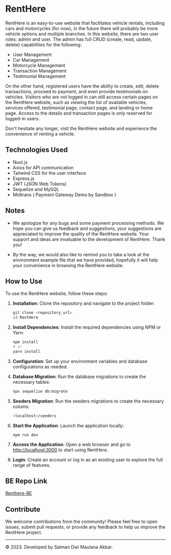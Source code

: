 # RentHere

RentHere is an easy-to-use website that facilitates vehicle rentals, including cars and motorcycles (for now), in the future there will probably be more vehicle options and multiple branches. In this website, there are two user roles: admin and user. The admin has full CRUD (create, read, update, delete) capabilities for the following:

- User Management
- Car Management
- Motorcycle Management
- Transaction Management
- Testimonial Management

On the other hand, registered users have the ability to create, edit, delete transactions, proceed to payment, and even provide testimonials on vehicles. Visitors who are not logged in can still access certain pages on the RentHere website, such as viewing the list of available vehicles, services offered, testimonial page, contact page, and landing or home page. Access to the details and transaction pages is only reserved for logged-in users.

Don't hesitate any longer, visit the RentHere website and experience the convenience of renting a vehicle.

## Technologies Used

- Nuxt.js
- Axios for API communication
- Tailwind CSS for the user interface
- Express.js
- JWT (JSON Web Tokens)
- Sequelize and MySQL
- Midtrans ( Payment Gateway Demo by Sandbox )

## Notes

- We apologize for any bugs and some payment processing methods. We hope you can give us feedback and suggestions, your suggestions are appreciated to improve the quality of the RentHere website. Your support and ideas are invaluable to the development of RentHere. Thank you!

- By the way, we would also like to remind you to take a look at the environment example file that we have provided, hopefully it will help your convenience in browsing the RentHere website.

## How to Use

To use the RentHere website, follow these steps:

1. **Installation**: Clone the repository and navigate to the project folder:

   ```bash
   git clone <repository_url>
   cd RentHere
   ```

2. **Install Dependencies**: Install the required dependencies using NPM or Yarn:

   ```bash
   npm install
   # or
   yarn install
   ```

3. **Configuration**: Set up your environment variables and database configurations as needed.

4. **Database Migration**: Run the database migrations to create the necessary tables:

   ```bash
   npx sequelize db:migrate
   ```

5. **Seeders Migration**: Run the seeders migrations to create the necessary colums:

   ```bash
   <localhost>/seeders
   ```

6. **Start the Application**: Launch the application locally:

   ```
   npm run dev
   ```

7. **Access the Application**: Open a web browser and go to [http://localhost:3000](http://localhost:3000) to start using RentHere.

8. **Login**: Create an account or log in as an existing user to explore the full range of features.

## BE Repo Link

[Renthere-BE](https://github.com/SalmanDMA/RentHere-BE)

<!-- ## Visit the Live Demo

Explore the live demo of RentHere: [RentHere Demo](https://your-demo-link.com) -->

## Contribute

We welcome contributions from the community! Please feel free to open issues, submit pull requests, or provide any feedback to help us improve the RentHere project.

---

© 2023. Developed by Salman Dwi Maulana Akbar.

